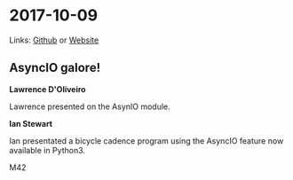 # 2017-10-09
Links: [Github](https://github.com/irsbugs/meetings/blob/master/2017/2017-10-09/README.md) or [Website](https://irsbugs.github.io/meetings/2017/2017-10-09/) 

## AsyncIO galore!
**Lawrence D'Oliveiro** 

Lawrence presented on the AsynIO module.

**Ian Stewart** 

Ian presentated a bicycle cadence program using the AsyncIO feature now available in Python3.

M42
